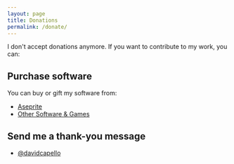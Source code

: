 ```yaml
---
layout: page
title: Donations
permalink: /donate/
---
```


I don't accept donations anymore. If you want to contribute to my
work, you can:

## Purchase software

You can buy or gift my software from:

* [Aseprite](https://www.aseprite.org/download/)
* [Other Software & Games](https://dacap.itch.io/)

## Send me a thank-you message

* [@davidcapello](http://twitter.com/davidcapello)
